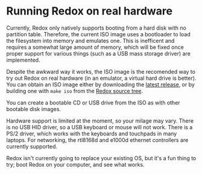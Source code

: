 Running Redox on real hardware
==============================

Currently, Redox only natively supports booting from a hard disk with no partition table. Therefore, the current ISO image uses a bootloader to load the filesystem into memory and emulates one. This is inefficent and requires a somewhat large amount of memory, which will be fixed once proper support for various things (such as a USB mass storage driver) are implemented.

Despite the awkward way it works, the ISO image is the recomended way to try out Redox on real hardware (in an emulator, a virtual hard drive is better). You can obtain an ISO image either by downloading the [latest release](https://github.com/redox-os/redox/releases), or by building one with `make iso` from the [Redox source tree](https://github.com/redox-os/redox).

You can create a bootable CD or USB drive from the ISO as with other bootable disk images.

Hardware support is limited at the moment, so your milage may vary. There is no USB HID driver, so a USB keyboard or mouse will not work. There is a PS/2 driver, which works with the keyboards and touchpads in many laptops. For networking, the rtl8168d and e1000d ethernet controllers are currently supported.

Redox isn't currently going to replace your existing OS, but it's a fun thing to try; boot Redox on your computer, and see what works.
